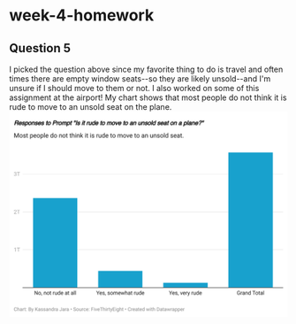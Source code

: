 # week-4-homework
## Question 5
I picked the question above since my favorite thing to do is travel and often times there are empty window seats--so they are likely unsold--and I'm unsure if I should move to them or not. I also worked on some of this assignment at the airport!
My chart shows that most people do not think it is rude to move to an unsold seat on the plane. 
![alt text](CtVUT--span-data-sheets-root-1-style-font-size-10pt-font-family-arial-font-style-italic-responses-to-prompt-is-it-rude-to-move-to-an-unsold-seat-on-a-plane-span-.png)
